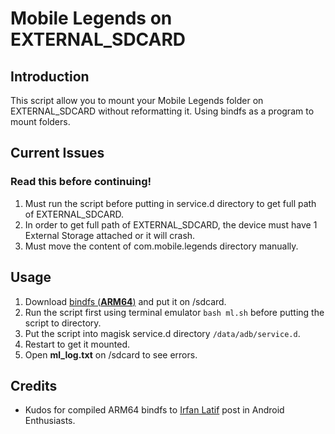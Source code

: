 # Mobile Legends on EXTERNAL_SDCARD

## Introduction

This script allow you to mount your Mobile Legends folder on EXTERNAL_SDCARD without reformatting it.
Using bindfs as a program to mount folders.

## Current Issues
### Read this before continuing!

1. Must run the script before putting in service.d directory to get full path of EXTERNAL_SDCARD.
2. In order to get full path of EXTERNAL_SDCARD, the device must have 1 External Storage attached or it will crash.
3. Must move the content of com.mobile.legends directory manually.

## Usage
1. Download [bindfs (**ARM64**)](https://www.androidfilehost.com/?fid=4349826312261681311) and put it on /sdcard.
2. Run the script first using terminal emulator `bash ml.sh` before putting the script to directory.
3. Put the script into magisk service.d directory `/data/adb/service.d`.
4. Restart to get it mounted.
5. Open **ml_log.txt** on /sdcard to see errors.

## Credits
- Kudos for compiled ARM64 bindfs to [Irfan Latif](https://android.stackexchange.com/questions/217741/how-to-bind-mount-a-folder-inside-sdcard-with-correct-permissions) post in Android Enthusiasts.

